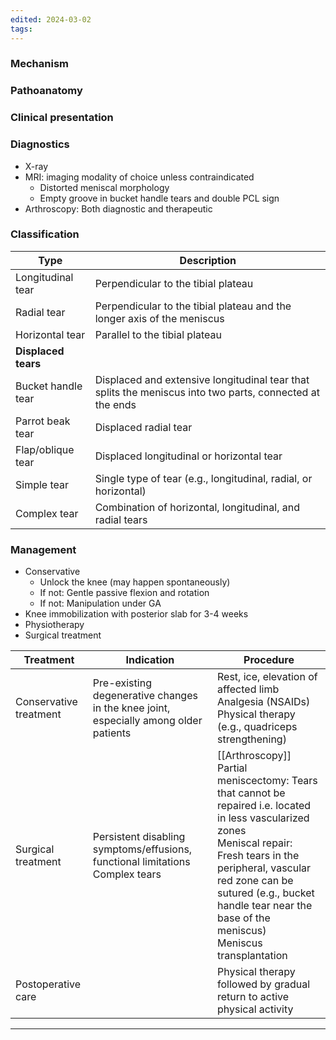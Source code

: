 ```yaml
---
edited: 2024-03-02
tags:
---
```

### Mechanism

### Pathoanatomy

### Clinical presentation

### Diagnostics
- X-ray
- MRI: imaging modality of choice unless contraindicated
	- Distorted meniscal morphology
	- Empty groove in bucket handle tears and double PCL sign
- Arthroscopy: Both diagnostic and therapeutic
### Classification

| Type                | Description                                                                                              |
| ------------------- | -------------------------------------------------------------------------------------------------------- |
| Longitudinal tear   | Perpendicular to the tibial plateau                                                                      |
| Radial tear         | Perpendicular to the tibial plateau and the longer axis of the meniscus                                  |
| Horizontal tear     | Parallel to the tibial plateau                                                                           |
| **Displaced tears** |                                                                                                          |
| Bucket handle tear  | Displaced and extensive longitudinal tear that splits the meniscus into two parts, connected at the ends |
| Parrot beak tear    | Displaced radial tear                                                                                    |
| Flap/oblique tear   | Displaced longitudinal or horizontal tear                                                                |
| Simple tear         | Single type of tear (e.g., longitudinal, radial, or horizontal)                                          |
| Complex tear        | Combination of horizontal, longitudinal, and radial tears                                                |

### Management
- Conservative
	- Unlock the knee (may happen spontaneously)
	- If not: Gentle passive flexion and rotation
	- If not: Manipulation under GA
- Knee immobilization with posterior slab for 3-4 weeks
- Physiotherapy
- Surgical treatment

| Treatment              | Indication                                                                           | Procedure                                                                                                                                                                                                                                                                                 |
| ---------------------- | ------------------------------------------------------------------------------------ | ----------------------------------------------------------------------------------------------------------------------------------------------------------------------------------------------------------------------------------------------------------------------------------------- |
| Conservative treatment | Pre-existing degenerative changes in the knee joint, especially among older patients | Rest, ice, elevation of affected limb <br>Analgesia (NSAIDs) <br>Physical therapy (e.g., quadriceps strengthening)                                                                                                                                                                        |
| Surgical treatment     | Persistent disabling symptoms/effusions, functional limitations <br>Complex tears    | [[Arthroscopy]] <br>Partial meniscectomy: Tears that cannot be repaired i.e. located in less vascularized zones <br>Meniscal repair: Fresh tears in the peripheral, vascular red zone can be sutured (e.g., bucket handle tear near the base of the meniscus)<br>Meniscus transplantation |
| Postoperative care     |                                                                                      | Physical therapy followed by gradual return to active physical activity                                                                                                                                                                                                                   |

---
